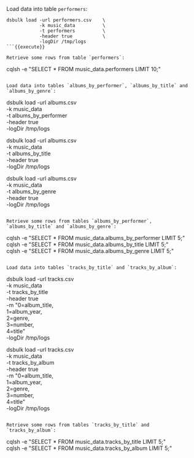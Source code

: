 Load data into table `performers`:
```
dsbulk load -url performers.csv    \
            -k music_data          \
            -t performers          \
            -header true           \
            -logDir /tmp/logs
```{{execute}}

Retrieve some rows from table `performers`:
```
cqlsh -e "SELECT * FROM music_data.performers LIMIT 10;"      
```{{execute}}

Load data into tables `albums_by_performer`, `albums_by_title` and `albums_by_genre`:
```
dsbulk load -url albums.csv        \
            -k music_data          \
            -t albums_by_performer \
            -header true           \
            -logDir /tmp/logs
            
dsbulk load -url albums.csv        \
            -k music_data          \
            -t albums_by_title     \
            -header true           \
            -logDir /tmp/logs     
            
dsbulk load -url albums.csv        \
            -k music_data          \
            -t albums_by_genre     \
            -header true           \
            -logDir /tmp/logs                     
```{{execute}}

Retrieve some rows from tables `albums_by_performer`, `albums_by_title` and `albums_by_genre`:
```   
cqlsh -e "SELECT * FROM music_data.albums_by_performer LIMIT 5;"   
cqlsh -e "SELECT * FROM music_data.albums_by_title LIMIT 5;"   
cqlsh -e "SELECT * FROM music_data.albums_by_genre LIMIT 5;"                                       
```{{execute}}

Load data into tables `tracks_by_title` and `tracks_by_album`:
```
dsbulk load -url tracks.csv        \
            -k music_data          \
            -t tracks_by_title     \
            -header true           \
            -m "0=album_title,     \
                1=album_year,      \
                2=genre,           \
                3=number,          \
                4=title"           \
            -logDir /tmp/logs
            
dsbulk load -url tracks.csv        \
            -k music_data          \
            -t tracks_by_album     \
            -header true           \
            -m "0=album_title,     \
                1=album_year,      \
                2=genre,           \
                3=number,          \
                4=title"           \
            -logDir /tmp/logs
```{{execute}}

Retrieve some rows from tables `tracks_by_title` and `tracks_by_album`:
```
cqlsh -e "SELECT * FROM music_data.tracks_by_title LIMIT 5;"   
cqlsh -e "SELECT * FROM music_data.tracks_by_album LIMIT 5;"      
```{{execute}}



